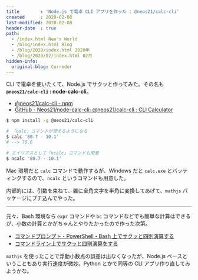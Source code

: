 ```yaml
---
title        : 'Node.js で電卓 CLI アプリを作った : @neos21/calc-cli'
created      : 2020-02-08
last-modified: 2020-02-08
header-date  : true
path:
  - /index.html Neo's World
  - /blog/index.html Blog
  - /blog/2020/index.html 2020年
  - /blog/2020/02/index.html 02月
hidden-info:
  original-blog: Corredor
---
```


CLI で電卓を使いたくて、Node.js でサクッと作ってみた。その名も __`@neos21/calc-cli` : node-calc-cli__。

- [@neos21/calc-cli - npm](https://www.npmjs.com/package/@neos21/calc-cli)
- [GitHub - Neos21/node-calc-cli: @neos21/calc-cli : CLI Calculator](https://github.com/Neos21/node-calc-cli)

```bash
$ npm install -g @neos21/calc-cli

# 「calc」コマンドが使えるようになる
$ calc '80.7 - 10.1'
# --> 70.6

# エイリアスとして「ncalc」コマンドも用意
$ ncalc '80.7 - 10.1'
```

Mac 環境だと `calc` コマンドで動作するが、Windows だと `calc.exe` とバッティングするので、`ncalc` というコマンドも用意した。

内部的には、引数を束ねて、雑に全角文字を半角に変換してあげて、`mathjs` パッケージにブチ込んでやった。

---

元々、Bash 環境なら `expr` コマンドや `bc` コマンドなどでも簡単な計算はできるが、小数の計算とかがちゃんとやりたかったので作った次第。

- [コマンドプロンプト・PowerShell・Bash 上でサクッと四則演算する](/blog/2017/05/09-01.html)
- [コマンドライン上でサクッと四則演算をする](/blog/2018/05/11-02.html)

`mathjs` を使ったことで浮動小数点の誤差は出なくなったが、Node.js ベースということもあり実行速度が微妙。Python とかで同等の CLI アプリ作り直してみようかな。
